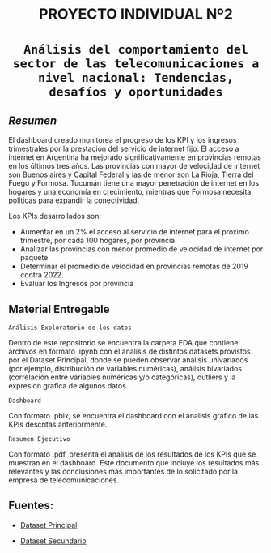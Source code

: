 <h1 align='center'>
 <b>PROYECTO INDIVIDUAL Nº2</b>
</h1>
 
# <h1 align="center">**`Análisis del comportamiento del sector de las telecomunicaciones a nivel nacional: Tendencias, desafíos y oportunidades`**</h1>


## *Resumen*

El dashboard creado monitorea el progreso de los KPI y los ingresos trimestrales por la prestación del servicio de internet fijo.
El acceso a internet en Argentina ha mejorado significativamente en provincias remotas en los últimos tres años. Las provincias con mayor de velocidad de internet son Buenos aires y Capital Federal y las de menor son La Rioja, Tierra del Fuego y Formosa. Tucumán tiene una mayor penetración de internet en los hogares y una economía en crecimiento, mientras que Formosa necesita políticas para expandir la conectividad.


Los KPIs desarrollados son:

+ Aumentar en un 2% el acceso al servicio de internet para el próximo trimestre, por cada 100 hogares, por provincia.
+ Analizar las provincias con menor promedio de velocidad de internet por paquete
+ Determinar el promedio de velocidad en provincias remotas de 2019 contra 2022.
+ Evaluar los Ingresos por provincia


## **Material Entregable**

`Análisis Exploratorio de los datos`

Dentro de este repositorio se encuentra la carpeta EDA que contiene archivos en formato .ipynb con el analisis de distintos datasets provistos por el Dataset Principal, donde se pueden observar análisis univariados (por ejemplo, distribución de variables numéricas), análisis bivariados (correlación entre variables numéricas y/o categóricas), outliers y la expresion grafica de algunos datos.
  
`Dashboard`

Con formato .pbix, se encuentra el dashboard con el analisis grafico de las KPIs descritas anteriormente.

`Resumen Ejecutivo`

Con formato .pdf, presenta el analisis de los resultados de los KPIs que se muestran en el dashboard. Este documento que incluye los resultados más relevantes y las conclusiones más importantes de lo solicitado por la empresa de telecomunicaciones.

## Fuentes:

- [Dataset Principal](https://datosabiertos.enacom.gob.ar/dashboards/20000/acceso-a-internet/)

- [Dataset Secundario ](https://www.indec.gob.ar/indec/web/Nivel4-Tema-2-41-165)
